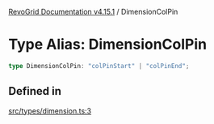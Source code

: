 [RevoGrid Documentation v4.15.1](README.md) / DimensionColPin

# Type Alias: DimensionColPin

```ts
type DimensionColPin: "colPinStart" | "colPinEnd";
```

## Defined in

[src/types/dimension.ts:3](https://github.com/revolist/revogrid/blob/9d06c9d1de184a8cd977144efe5186ec5a7312cb/src/types/dimension.ts#L3)
